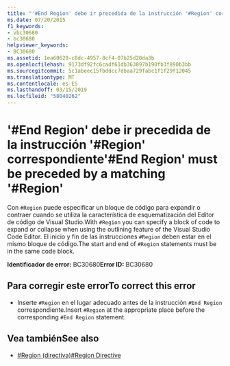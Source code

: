 ```yaml
---
title: "'#End Region' debe ir precedida de la instrucción '#Region' correspondiente"
ms.date: 07/20/2015
f1_keywords:
- vbc30680
- bc30680
helpviewer_keywords:
- BC30680
ms.assetid: 1ea60620-c8dc-4957-8cf4-07b25d20da3b
ms.openlocfilehash: 9173df92fc6cadf61db363897b190fb3f890b3bb
ms.sourcegitcommit: 5c1abeec15fbddcc7dbaa729fabc1f1f29f12045
ms.translationtype: MT
ms.contentlocale: es-ES
ms.lasthandoff: 03/15/2019
ms.locfileid: "58040262"
---
```

# <a name="end-region-must-be-preceded-by-a-matching-region"></a><span data-ttu-id="5a61c-102">'#End Region' debe ir precedida de la instrucción '#Region' correspondiente</span><span class="sxs-lookup"><span data-stu-id="5a61c-102">'#End Region' must be preceded by a matching '#Region'</span></span>
<span data-ttu-id="5a61c-103">Con `#Region` puede especificar un bloque de código para expandir o contraer cuando se utiliza la característica de esquematización del Editor de código de Visual Studio.</span><span class="sxs-lookup"><span data-stu-id="5a61c-103">With `#Region` you can specify a block of code to expand or collapse when using the outlining feature of the Visual Studio Code Editor.</span></span> <span data-ttu-id="5a61c-104">El inicio y fin de las instrucciones `#Region` deben estar en el mismo bloque de código.</span><span class="sxs-lookup"><span data-stu-id="5a61c-104">The start and end of `#Region` statements must be in the same code block.</span></span>  
  
 <span data-ttu-id="5a61c-105">**Identificador de error:** BC30680</span><span class="sxs-lookup"><span data-stu-id="5a61c-105">**Error ID:** BC30680</span></span>  
  
## <a name="to-correct-this-error"></a><span data-ttu-id="5a61c-106">Para corregir este error</span><span class="sxs-lookup"><span data-stu-id="5a61c-106">To correct this error</span></span>  
  
-   <span data-ttu-id="5a61c-107">Inserte `#Region` en el lugar adecuado antes de la instrucción `#End Region` correspondiente.</span><span class="sxs-lookup"><span data-stu-id="5a61c-107">Insert `#Region` at the appropriate place before the corresponding `#End Region` statement.</span></span>  
  
## <a name="see-also"></a><span data-ttu-id="5a61c-108">Vea también</span><span class="sxs-lookup"><span data-stu-id="5a61c-108">See also</span></span>

- [<span data-ttu-id="5a61c-109">#Region (directiva)</span><span class="sxs-lookup"><span data-stu-id="5a61c-109">#Region Directive</span></span>](../../visual-basic/language-reference/directives/region-directive.md)
